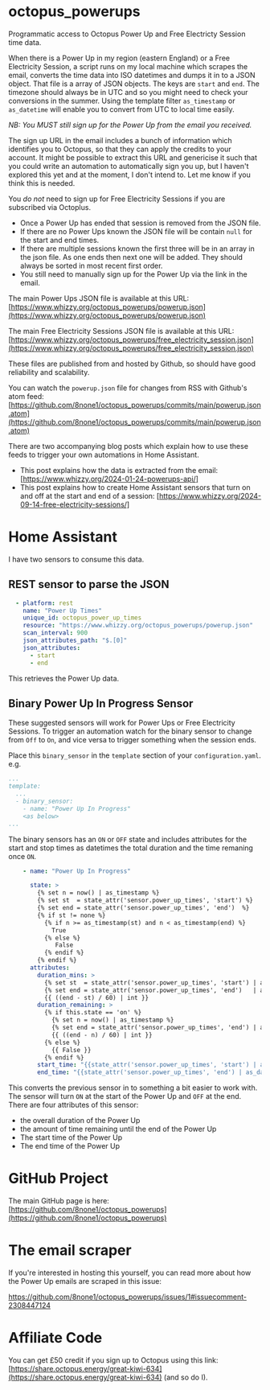 # octopus_powerups
Programmatic access to Octopus Power Up and Free Electricty Session time data.

When there is a Power Up in my region (eastern England) or a Free Electricity Session, a script runs on my local machine which scrapes the email, converts the time data into ISO datetimes and dumps it in to a JSON object.  That file is a array of JSON objects.  The keys are `start` and `end`.  The timezone should always be in UTC and so you might need to check your conversions in the summer.  Using the template filter `as_timestamp` or `as_datetime` will enable you to convert from UTC to local time easily.

*NB: You MUST still sign up for the Power Up from the email you received.*

The sign up URL in the email includes a bunch of information which identifies you to Octopus, so that they can apply the credits to your account.  It might be possible to extract this URL and genericise it such that you could write an automation to automatically sign you up, but I haven't explored this yet and at the moment, I don't intend to.  Let me know if you think this is needed.

You *do not* need to sign up for Free Electricity Sessions if you are subscribed via Octoplus.

 * Once a Power Up has ended that session is removed from the JSON file.
 * If there are no Power Ups known the JSON file will be contain `null` for the start and end times.
 * If there are multiple sessions known the first three will be in an array in the json file. As one ends then next one will be added.  They should always be sorted in most recent first order.
 * You still need to manually sign up for the Power Up via the link in the email.

The main Power Ups JSON file is available at this URL: [https://www.whizzy.org/octopus_powerups/powerup.json](https://www.whizzy.org/octopus_powerups/powerup.json)

The main Free Electricity Sessions JSON file is available at this URL: [https://www.whizzy.org/octopus_powerups/free_electricity_session.json](https://www.whizzy.org/octopus_powerups/free_electricity_session.json)

These files are published from and hosted by Github, so should have good reliability and scalability.

You can watch the `powerup.json` file for changes from RSS with Github's atom feed: [https://github.com/8none1/octopus_powerups/commits/main/powerup.json.atom](https://github.com/8none1/octopus_powerups/commits/main/powerup.json.atom)

There are two accompanying blog posts which explain how to use these feeds to trigger your own automations in Home Assistant.

* This post explains how the data is extracted from the email:  [https://www.whizzy.org/2024-01-24-powerups-api/]
* This post explains how to create Home Assistant sensors that turn on and off at the start and end of a session: [https://www.whizzy.org/2024-09-14-free-electricity-sessions/]

# Home Assistant

I have two sensors to consume this data.

## REST sensor to parse the JSON

```yaml
  - platform: rest
    name: "Power Up Times"
    unique_id: octopus_power_up_times
    resource: "https://www.whizzy.org/octopus_powerups/powerup.json"
    scan_interval: 900
    json_attributes_path: "$.[0]"
    json_attributes:
      - start
      - end
```

This retrieves the Power Up data.

## Binary Power Up In Progress Sensor

These suggested sensors will work for Power Ups or Free Electricity Sessions.  To trigger an automation watch for the binary sensor to change from `Off` to `On`, and vice versa to trigger something when the session ends.

Place this `binary_sensor` in the `template` section of your `configuration.yaml`.  e.g.

```yaml
...
template:
  ...
  - binary_sensor:
    - name: "Power Up In Progress"
    <as below>
...
```

The binary sensors has an `ON` or `OFF` state and includes attributes for the start and stop times as datetimes the total duration and the time remaning once `ON`.

[//]: # ({% raw %})
```yaml
    - name: "Power Up In Progress"

      state: >
        {% set n = now() | as_timestamp %}
        {% set st  = state_attr('sensor.power_up_times', 'start') %}
        {% set end = state_attr('sensor.power_up_times', 'end')  %}
        {% if st != none %}
          {% if n >= as_timestamp(st) and n < as_timestamp(end) %}
            True
          {% else %}
             False
          {% endif %}
        {% endif %}
      attributes:
        duration_mins: >
          {% set st  = state_attr('sensor.power_up_times', 'start') | as_timestamp(0) %}
          {% set end = state_attr('sensor.power_up_times', 'end')   | as_timestamp(0) %}
          {{ ((end - st) / 60) | int }}
        duration_remaining: >
          {% if this.state == 'on' %}
            {% set n = now() | as_timestamp %}
            {% set end = state_attr('sensor.power_up_times', 'end') | as_timestamp(0) %}
            {{ ((end - n) / 60) | int }}
          {% else %}
            {{ False }}
          {% endif %}
        start_time: "{{state_attr('sensor.power_up_times', 'start') | as_datetime }}"
        end_time: "{{state_attr('sensor.power_up_times', 'end') | as_datetime }}"
```
[//]: # ({% endraw %})

This converts the previous sensor in to something a bit easier to work with.  The sensor will turn `ON` at the start of the Power Up and `OFF` at the end.  There are four attributes of this sensor:
 - the overall duration of the Power Up
 - the amount of time remaining until the end of the Power Up
 - The start time of the Power Up
 - The end time of the Power Up

# GitHub Project

The main GitHub page is here: [https://github.com/8none1/octopus_powerups](https://github.com/8none1/octopus_powerups)

# The email scraper

If you're interested in hosting this yourself, you can read more about how the Power Up emails are scraped in this issue:

https://github.com/8none1/octopus_powerups/issues/1#issuecomment-2308447124

# Affiliate Code

You can get £50 credit if you sign up to Octopus using this link: [https://share.octopus.energy/great-kiwi-634](https://share.octopus.energy/great-kiwi-634)
(and so do I).
